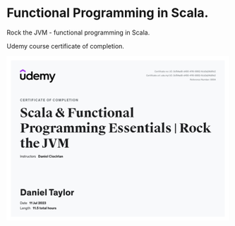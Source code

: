 # Functional Programming in Scala.

Rock the JVM - functional programming in Scala.

Udemy course certificate of completion.

<img src="images/Cert.jpg">